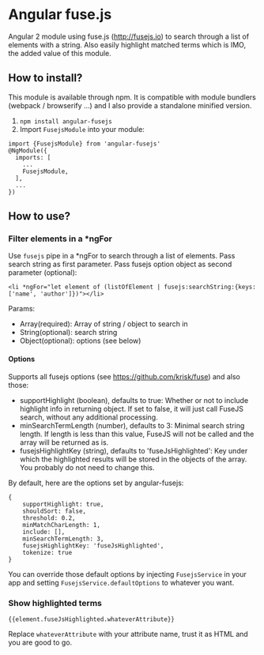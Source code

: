 # Angular fuse.js

Angular 2 module using fuse.js (http://fusejs.io) to search through a list of elements with a string. Also easily highlight matched terms which is IMO, the added value of this module.

## How to install?

This module is available through npm. It is compatible with module bundlers (webpack / browserify ...)
and I also provide a standalone minified version.

1. `npm install angular-fusejs`
2. Import `FusejsModule` into your module:
```
import {FusejsModule} from 'angular-fusejs'
@NgModule({
  imports: [
    ...
    FusejsModule,
  ],
  ...
})
```

## How to use?

### Filter elements in a *ngFor
Use `fusejs` pipe in a *ngFor to search through a list of elements. Pass search string as first parameter. Pass fusejs option object as second parameter (optional):
```
<li *ngFor="let element of (listOfElement | fusejs:searchString:{keys: ['name', 'author']})"></li>
```

Params:
- Array(required): Array of string / object  to search in
- String(optional): search string
- Object(optional): options (see below)

#### Options
Supports all fusejs options (see https://github.com/krisk/fuse) and also those:
- supportHighlight (boolean), defaults to true: Whether or not to include highlight info in returning object. If set to false, it will just call FuseJS search, without any additional processing.
- minSearchTermLength (number), defaults to 3: Minimal search string length. If length is less than this value, FuseJS will not be called and the array will be returned as is.
- fusejsHighlightKey (string), defaults to 'fuseJsHighlighted': Key under which the highlighted results will be stored in the objects of the array. You probably do not need to change this.

By default, here are the options set by angular-fusejs:
```
{
    supportHighlight: true,
    shouldSort: false,
    threshold: 0.2,
    minMatchCharLength: 1,
    include: [],
    minSearchTermLength: 3,
    fusejsHighlightKey: 'fuseJsHighlighted',
    tokenize: true
}
```

You can override those default options by injecting `FusejsService` in your app and setting `FusejsService.defaultOptions` to whatever you want.

### Show highlighted terms
```
{{element.fuseJsHighlighted.whateverAttribute}}
```
Replace `whateverAttribute` with your attribute name, trust it as HTML and you are good to go.